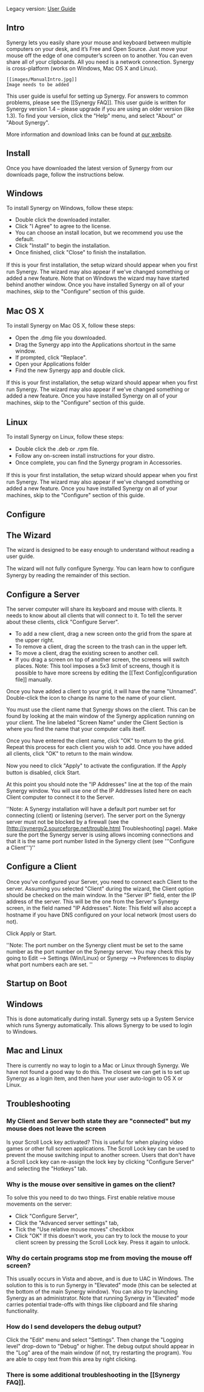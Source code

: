 Legacy version: [User Guide](http://synergy-project.org/wiki/User_Guide)

Intro
-----

Synergy lets you easily share your mouse and keyboard between multiple computers on your desk, and it’s Free and Open Source. Just move your mouse off the edge of one computer’s screen on to another. You can even share all of your clipboards. All you need is a network connection. Synergy is cross-platform (works on Windows, Mac OS X and Linux).

```
[[images/ManualIntro.jpg]] 
Image needs to be added
```

This user guide is useful for setting up Synergy. For answers to common problems, please see the [[Synergy FAQ]]. This user guide is written for Synergy version 1.4 – please upgrade if you are using an older version (like 1.3). To ﬁnd your version, click the "Help" menu, and select "About" or "About Synergy".

More information and download links can be found at [our website](http://synergy-project.org).

Install
-------

Once you have downloaded the latest version of Synergy from our downloads page, follow the instructions below.

## Windows
To install Synergy on Windows, follow these steps:
* Double click the downloaded installer.
* Click "I Agree" to agree to the license.
* You can choose an install location, but we recommend you use the default.
* Click "Install" to begin the installation.
* Once ﬁnished, click "Close" to ﬁnish the installation.

If this is your ﬁrst installation, the setup wizard should appear when you ﬁrst run Synergy. The wizard may also appear if we've changed something or added a new feature. Note that on Windows the wizard may have started behind another window. Once you have installed Synergy on all of your machines, skip to the "Conﬁgure" section of this guide.

## Mac OS X
To install Synergy on Mac OS X, follow these steps:
* Open the .dmg ﬁle you downloaded.
* Drag the Synergy app into the Applications shortcut in the same window.
* If prompted, click "Replace".
* Open your Applications folder
* Find the new Synergy app and double click.

If this is your ﬁrst installation, the setup wizard should appear when you ﬁrst run Synergy. The wizard may also appear if we've changed something or added a new feature. Once you have installed Synergy on all of your machines, skip to the "Conﬁgure" section of this guide.

## Linux
To install Synergy on Linux, follow these steps:
* Double click the .deb or .rpm ﬁle.
* Follow any on-screen install instructions for your distro.
* Once complete, you can ﬁnd the Synergy program in Accessories.

If this is your first installation, the setup wizard should appear when you ﬁrst run Synergy. The wizard may also appear if we've changed something or added a new feature. Once you have installed Synergy on all of your machines, skip to the "Conﬁgure" section of
this guide.

Configure
---------

## The Wizard
The wizard is designed to be easy enough to understand without reading a user guide.

The wizard will not fully conﬁgure Synergy. You can learn how to conﬁgure Synergy by reading the remainder of this section.

## Configure a Server

The server computer will share its keyboard and mouse with clients. It needs to know about all clients that will connect to it. To tell the server about these clients, click "Configure Server".

* To add a new client, drag a new screen onto the grid from the spare at the upper right.
* To remove a client, drag the screen to the trash can in the upper left.
* To move a client, drag the existing screen to another cell.
* If you drag a screen on top of another screen, the screens will switch places.
Note: This tool imposes a 5x3 limit of screens, though it is possible to have more screens
by editing the [[Text Config|conﬁguration file]] manually.

Once you have added a client to your grid, it will have the name "Unnamed". Double-click the icon to change its name to the name of your client.

You must use the client name that Synergy shows on the client. This can be found by looking at the main window of the Synergy application running on your client. The line labeled "Screen Name" under the Client Section is where you find the name that your computer calls itself.

Once you have entered the client name, click "OK" to return to the grid. Repeat this process for each client you wish to add. Once you have added all clients, click "OK" to return to the main window.

Now you need to click "Apply" to activate the conﬁguration. If the Apply button is disabled, click Start.

At this point you should note the "IP Addresses" line at the top of the main Synergy window. You will use one of the IP Addresses listed here on each Client computer to connect it to the Server.

''Note: A Synergy installation will have a default port number set for connecting (client) or listening (server). The server port on the Synergy server must not be blocked by a firewall (see the [http://synergy2.sourceforge.net/trouble.html Troubleshooting] page). Make sure the port the Synergy server is using allows incoming connections and that it is the same port number listed in the Synergy client (see '''Configure a Client''')''

## Configure a Client
Once you've conﬁgured your Server, you need to connect each Client to the server. Assuming you selected "Client" during the wizard, the Client option should be checked on the main window. In the "Server IP" field, enter the IP address of the server. This will be the one from the Server's Synergy screen, in the field named "IP Addresses".
Note: This field will also accept a hostname if you have DNS conﬁgured on your local network (most users do not).

Click Apply or Start.

''Note: The port number on the Synergy client must be set to the same number as the port number on the Synergy server. You may check this by going to Edit --> Settings (Win/Linux) or Synergy --> Preferences to display what port numbers each are set. ''

Startup on Boot
---------------

## Windows
This is done automatically during install. Synergy sets up a System Service which runs Synergy automatically. This allows Synergy to be used to login to Windows.

## Mac and Linux
There is currently no way to login to a Mac or Linux through Synergy. We have not found a good way to do this. The closest we can get is to set up Synergy as a login item, and then have your user auto-login to OS X or Linux.

Troubleshooting
---------------

### My Client and Server both state they are "connected" but my mouse does not leave the screen
Is your Scroll Lock key activated? This is useful for when playing video games or other full screen applications. The Scroll Lock key can be used to prevent the mouse switching input to another screen. Users that don't have a Scroll Lock key can re-assign the lock key by clicking "Conﬁgure Server" and selecting the "Hotkeys" tab.

### Why is the mouse over sensitive in games on the client?
To solve this you need to do two things.
First enable relative mouse movements on the server:
* Click "Conﬁgure Server",
* Click the "Advanced server settings" tab,
* Tick the "Use relative mouse moves" checkbox
* Click "OK"
If this doesn't work, you can try to lock the mouse to your client screen by pressing the Scroll Lock key. Press it again to unlock.

### Why do certain programs stop me from moving the mouse off screen?
This usually occurs in Vista and above, and is due to UAC in Windows. The solution to this is to run Synergy in "Elevated" mode (this can be selected at the bottom of the main Synergy window). You can also try launching Synergy as an administrator. Note that running Synergy in "Elevated" mode carries potential trade-offs with things like clipboard and file sharing functionality.

### How do I send developers the debug output?
Click the "Edit" menu and select "Settings". Then change the "Logging level" drop-down to "Debug" or higher. The debug output should appear in the "Log" area of the main window (if not, try restarting the program). You are able to copy text from this area by right clicking.

### There is some additional troubleshooting in the [[Synergy FAQ]].
